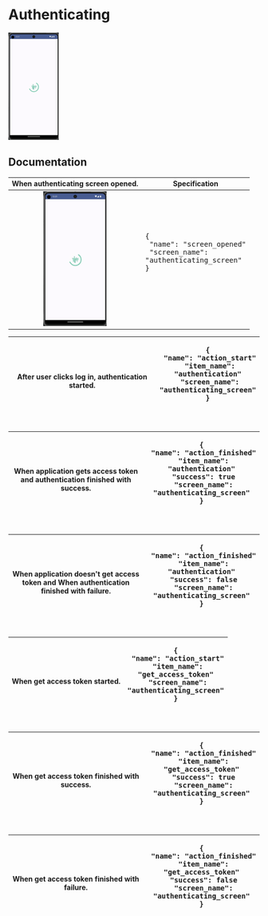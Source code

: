 # Authenticating

<img src="../analytics_imgs/authenticating/authenticating_screen.png" width=20% height=20%>

## Documentation

|                             When authenticating screen opened.                              | Specification                                                                                      |
|:-------------------------------------------------------------------------------------------:|----------------------------------------------------------------------------------------------------|
| <img src="../analytics_imgs/authenticating/authenticating_screen.png" width=50% height=50%> | <pre>{<br />   "name": "screen_opened"<br />   "screen_name": "authenticating_screen"<br />}<pre/> |

| After user clicks log in, authentication started. | <pre>{<br />   "name": "action_start"<br />   "item_name": "authentication"<br />   "screen_name": "authenticating_screen"<br />}<pre/> |
|:-------------------------------------------------:|-----------------------------------------------------------------------------------------------------------------------------------------|

| When application gets access token and authentication finished with success. | <pre>{<br />   "name": "action_finished"<br />   "item_name": "authentication"<br />   "success": true<br />   "screen_name": "authenticating_screen"<br />}<pre/> |
|:----------------------------------------------------------------------------:|--------------------------------------------------------------------------------------------------------------------------------------------------------------------|

| When application doesn't get access token and  When authentication finished with failure. | <pre>{<br />   "name": "action_finished"<br />   "item_name": "authentication"<br />   "success": false<br />   "screen_name": "authenticating_screen"<br />}<pre/> |
|:-----------------------------------------------------------------------------------------:|---------------------------------------------------------------------------------------------------------------------------------------------------------------------|

| When get access token started. | <pre>{<br />   "name": "action_start"<br />   "item_name": "get_access_token"<br />   "screen_name": "authenticating_screen"<br />}<pre/> |
|:------------------------------:|-------------------------------------------------------------------------------------------------------------------------------------------|

| When get access token finished with success. | <pre>{<br />   "name": "action_finished"<br />   "item_name": "get_access_token"<br />   "success": true<br />   "screen_name": "authenticating_screen"<br />}<pre/> |
|:--------------------------------------------:|----------------------------------------------------------------------------------------------------------------------------------------------------------------------|

| When get access token finished with failure. | <pre>{<br />   "name": "action_finished"<br />   "item_name": "get_access_token"<br />   "success": false<br />   "screen_name": "authenticating_screen"<br />}<pre/> |
|:--------------------------------------------:|-----------------------------------------------------------------------------------------------------------------------------------------------------------------------|
